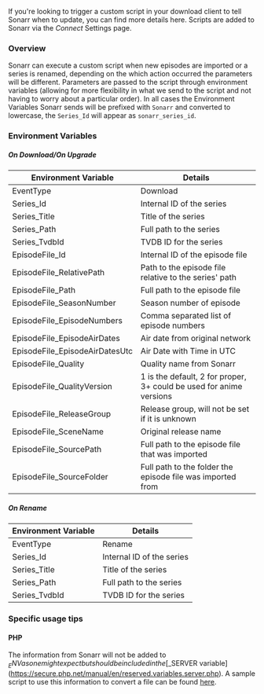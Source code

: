 If you're looking to trigger a custom script in your download client to tell Sonarr when to update, you can find more details here. Scripts are added to Sonarr via the *Connect* Settings page.

### Overview ###

Sonarr can execute a custom script when new episodes are imported or a series is renamed, depending on the which action occurred the parameters will be different. Parameters are passed to the script through environment variables (allowing for more flexibility in what we send to the script and not having to worry about a particular order). In all cases the Environment Variables Sonarr sends will be prefixed with `Sonarr` and converted to lowercase, the `Series_Id` will appear as `sonarr_series_id`.

### Environment Variables ###

##### On Download/On Upgrade #####

| Environment Variable | Details |
|---|---|
| EventType | Download |
| Series_Id | Internal ID of the series |
| Series_Title | Title of the series |
| Series_Path | Full path to the series |
| Series_TvdbId | TVDB ID for the series |
| EpisodeFile_Id | Internal ID of the episode file |
| EpisodeFile_RelativePath | Path to the episode file relative to the series' path |
| EpisodeFile_Path | Full path to the episode file |
| EpisodeFile_SeasonNumber | Season number of episode |
| EpisodeFile_EpisodeNumbers | Comma separated list of episode numbers |
| EpisodeFile_EpisodeAirDates | Air date from original network |
| EpisodeFile_EpisodeAirDatesUtc | Air Date with Time in UTC |
| EpisodeFile_Quality | Quality name from Sonarr |
| EpisodeFile_QualityVersion | 1 is the default, 2 for proper, 3+ could be used for anime versions |
| EpisodeFile_ReleaseGroup | Release group, will not be set if it is unknown |
| EpisodeFile_SceneName | Original release name |
| EpisodeFile_SourcePath | Full path to the episode file that was imported |
| EpisodeFile_SourceFolder | Full path to the folder the episode file was imported from |

##### On Rename #####

| Environment Variable | Details |
|---|---|
| EventType | Rename |
| Series_Id | Internal ID of the series |
| Series_Title | Title of the series |
| Series_Path | Full path to the series |
| Series_TvdbId | TVDB ID for the series |

### Specific usage tips ###
#### PHP ####
The information from Sonarr will not be added to $_ENV as one might expect but should be included in the [$_SERVER variable](https://secure.php.net/manual/en/reserved.variables.server.php). A sample script to use this information to convert a file can be found [here](https://gist.github.com/karbowiak/7fb38d346e368edc9d1a).